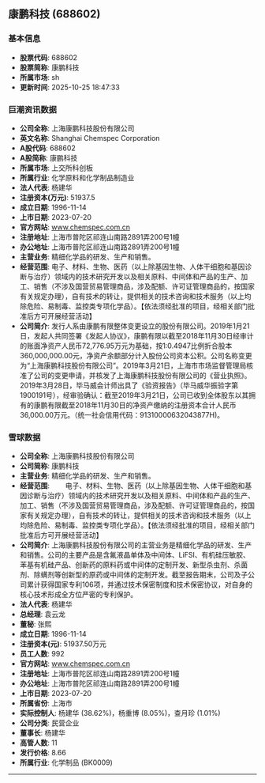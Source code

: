 ## 康鹏科技 (688602)

### 基本信息

- **股票代码**: 688602
- **股票简称**: 康鹏科技
- **所属市场**: sh
- **更新时间**: 2025-10-25 18:47:33

### 巨潮资讯数据

- **公司全称**: 上海康鹏科技股份有限公司
- **英文名称**: Shanghai Chemspec Corporation
- **A股代码**: 688602
- **A股简称**: 康鹏科技
- **所属市场**: 上交所科创板
- **所属行业**: 化学原料和化学制品制造业
- **法人代表**: 杨建华
- **注册资本(万元)**: 51937.5
- **成立日期**: 1996-11-14
- **上市日期**: 2023-07-20
- **官方网站**: www.chemspec.com.cn
- **注册地址**: 上海市普陀区祁连山南路2891弄200号1幢
- **办公地址**: 上海市普陀区祁连山南路2891弄200号1幢
- **主营业务**: 精细化学品的研发、生产和销售。
- **经营范围**: 电子、材料、生物、医药（以上除基因生物、人体干细胞和基因诊断与治疗）领域内的技术研究开发以及相关原料、中间体和产品的生产、加工、销售（不涉及国营贸易管理商品，涉及配额、许可证管理商品的，按国家有关规定办理），自有技术的转让，提供相关的技术咨询和技术服务（以上均除危险、易制毒、监控类专项化学品）。【依法须经批准的项目，经相关部门批准后方可开展经营活动】
- **公司简介**: 发行人系由康鹏有限整体变更设立的股份有限公司。2019年1月21日，发起人共同签署《发起人协议》，康鹏有限以截至2018年11月30日经审计的账面净资产人民币72,776.95万元为基础，按1:0.4947比例折合股本360,000,000.00元，净资产余额部分计入股份公司资本公积。公司名称变更为“上海康鹏科技股份有限公司”。2019年3月21日，上海市市场监督管理局核准了公司的变更申请，并核发了上海康鹏科技股份有限公司的《营业执照》。2019年3月28日，毕马威会计师出具了《验资报告》（毕马威华振验字第1900191号），经审验确认：截至2019年3月21日，公司已收到全体股东以其拥有的康鹏有限截至2018年11月30日的净资产缴纳的注册资本合计人民币36,000.00万元。（统一社会信用代码：91310000632043877H)。

### 雪球数据

- **公司全称**: 上海康鹏科技股份有限公司
- **公司简称**: 康鹏科技
- **主营业务**: 精细化学品的研发、生产和销售。
- **经营范围**: 　　电子、材料、生物、医药（以上除基因生物、人体干细胞和基因诊断与治疗）领域内的技术研究开发以及相关原料、中间体和产品的生产、加工、销售（不涉及国营贸易管理商品，涉及配额、许可证管理商品的，按国家有关规定办理），自有技术的转让，提供相关的技术咨询和技术服务（以上均除危险、易制毒、监控类专项化学品）。【依法须经批准的项目，经相关部门批准后方可开展经营活动】
- **公司简介**: 上海康鹏科技股份有限公司的主营业务是精细化学品的研发、生产和销售。公司的主要产品是含氟液晶单体及中间体、LiFSI、有机硅压敏胶、苯基有机硅产品、创新药的原料药或中间体的定制开发、新型杀虫剂、杀菌剂、除螨剂等创新型的原药或中间体的定制开发。截至报告期末，公司及子公司累计获得国家专利106项，并通过技术保密制度和技术保密协议，对自身的核心技术形成全方位严密的专利保护。
- **法人代表**: 杨建华
- **总经理**: 袁云龙
- **董秘**: 张熙
- **成立日期**: 1996-11-14
- **注册资本(元)**: 51937.50万元
- **员工人数**: 992
- **官方网站**: www.chemspec.com.cn
- **注册地址**: 上海市普陀区祁连山南路2891弄200号1幢
- **办公地址**: 上海市普陀区祁连山南路2891弄200号1幢
- **上市日期**: 2023-07-20
- **所属省份**: 上海市
- **实际控制人**: 杨建华 (38.62%)，杨重博 (8.05%)，查月珍 (1.01%)
- **公司分类**: 民营企业
- **董事长**: 杨建华
- **高管人数**: 11
- **发行价格**: 8.66
- **所属行业**: 化学制品 (BK0009)

---